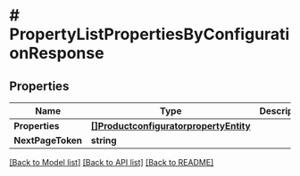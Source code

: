 # # PropertyListPropertiesByConfigurationResponse


## Properties 


Name | Type | Description | Notes
------------ | ------------- | ------------- | -------------
**Properties**| [**[]ProductconfiguratorpropertyEntity**](ProductconfiguratorpropertyEntity.md) |   | [optional]
**NextPageToken**| **string** |   | [optional]


[[Back to Model list]](../../README.md#models) [[Back to API list]](../../README.md#endpoints) [[Back to README]](../../README.md)

